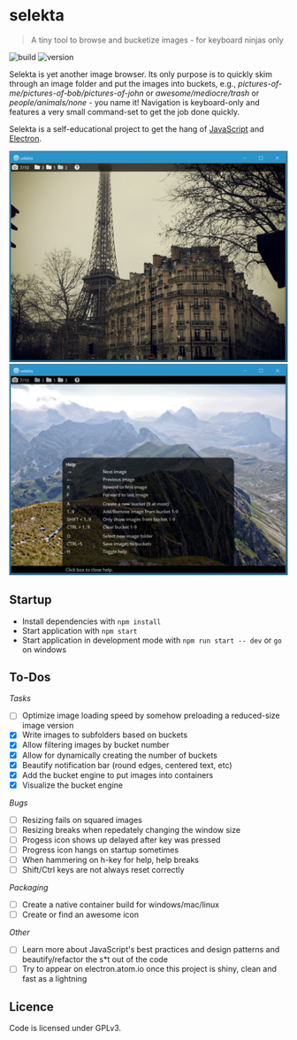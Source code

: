 # selekta
> A tiny tool to browse and bucketize images - for keyboard ninjas only

![build](https://img.shields.io/badge/build-probably%20broken-orange.svg)
![version](https://img.shields.io/badge/version-*-lightgrey.svg)

Selekta is yet another image browser. Its only purpose is to quickly skim through an image folder and put the images into buckets, e.g., _pictures-of-me/pictures-of-bob/pictures-of-john_ or _awesome/mediocre/trash_ or _people/animals/none_ - you name it! Navigation is keyboard-only and features a very small command-set to get the job done quickly.

Selekta is a self-educational project to get the hang of  [JavaScript](http://s2.quickmeme.com/img/c2/c27aa8c34c875f015ed015e075a703ffa6e5f7063186a8573d82931ba4928c76.jpg) and  [Electron](http://electron.atom.io). 

![Screenshot 1](https://raw.githubusercontent.com/BastiTee/selekta/master/screenshots/001_a.png)
![Screenshot 2](https://raw.githubusercontent.com/BastiTee/selekta/master/screenshots/001_b.png)

## Startup
- Install dependencies with `npm install`
- Start application with `npm start`
- Start application in development mode with `npm run start -- dev` or `go` on windows

## To-Dos

*Tasks*

 - [ ] Optimize image loading speed by somehow preloading a reduced-size image version
 - [x] Write images to subfolders based on buckets
 - [x] Allow filtering images by bucket number
 - [x] Allow for dynamically creating the number of buckets
 - [x] Beautify notification bar (round edges, centered text, etc)
 - [x] Add the bucket engine to put images into containers
 - [x] Visualize the bucket engine

*Bugs*

 - [ ] Resizing fails on squared images
 - [ ] Resizing breaks when repedately changing the window size 
 - [ ] Progess icon shows up delayed after key was pressed
 - [ ] Progress icon hangs on startup sometimes
 - [ ] When hammering on h-key for help, help breaks
 - [ ] Shift/Ctrl keys are not always reset correctly

*Packaging*

 - [ ] Create a native container build for windows/mac/linux
 - [ ] Create or find an awesome icon

*Other*

 - [ ] Learn more about JavaScript's best practices and design patterns and beautify/refactor the s*t out of the code
 - [ ] Try to appear on electron.atom.io once this project is shiny, clean and fast as a lightning

## Licence
Code is licensed under GPLv3.
